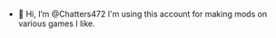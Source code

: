 - 👋 Hi, I’m @Chatters472
I'm using this account for making mods on various games I like.
<!---
Chatters472/Chatters472 is a ✨ special ✨ repository because its `README.md` (this file) appears on your GitHub profile.
You can click the Preview link to take a look at your changes.
--->
